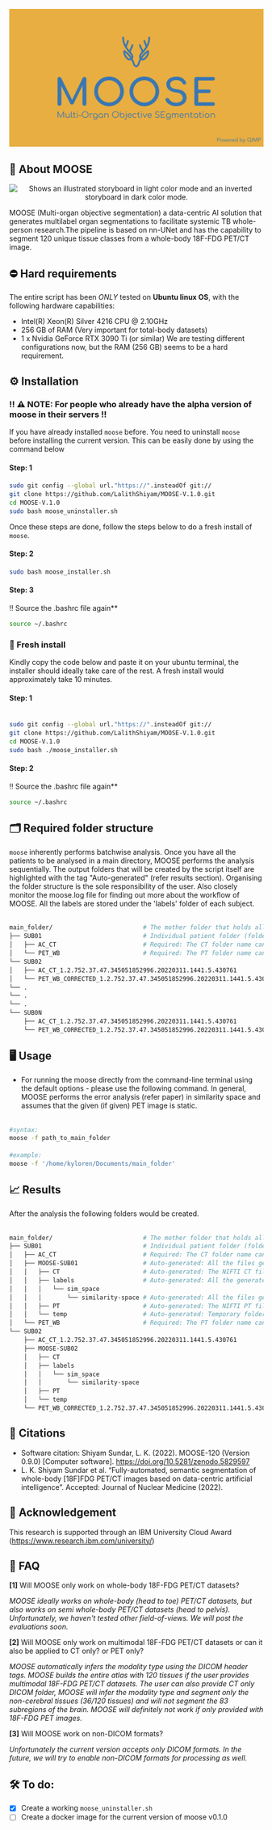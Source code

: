 ![Moose-logo](Images/Moose-logo.png)

## 🦌 About MOOSE 
<p align="center">
  <source media="(prefers-color-scheme: dark)" srcset="https://github.com/LalithShiyam/MOOSE-V.1.0/blob/main/Images/MOOSE_storyboard_dark.gif" width="500" height="500">
  <img alt="Shows an illustrated storyboard in light color mode and an inverted storyboard in dark color mode." src="https://github.com/LalithShiyam/MOOSE-V.1.0/blob/main/Images/MOOSE_storyboard_dark.gif" width="500" height="500">
</p>

MOOSE (Multi-organ objective segmentation) a data-centric AI solution that generates multilabel organ segmentations to facilitate systemic TB whole-person research.The pipeline is based on nn-UNet and has the capability to segment 120 unique tissue classes from a whole-body 18F-FDG PET/CT image.

## ⛔️ Hard requirements 

The entire script has been *ONLY* tested on **Ubuntu linux OS**, with the following hardware capabilities:
- Intel(R) Xeon(R) Silver 4216 CPU @ 2.10GHz 
- 256 GB of RAM (Very important for total-body datasets)
- 1 x Nvidia GeForce RTX 3090 Ti (or similar)
We are testing different configurations now, but the RAM (256 GB) seems to be a hard requirement. 

## ⚙️ Installation

### ‼️ ⚠️ NOTE: For people who already have the alpha version of moose in their servers ‼️

If you have already installed `moose` before. You need to uninstall `moose` before installing the current version. This can be easily done by using the command below

#### Step: 1

```bash
sudo git config --global url."https://".insteadOf git://
git clone https://github.com/LalithShiyam/MOOSE-V.1.0.git
cd MOOSE-V.1.0
sudo bash moose_uninstaller.sh
```
Once these steps are done, follow the steps below to do a fresh install of `moose`.

#### Step: 2

```bash
sudo bash moose_installer.sh
```
#### Step: 3

‼️ Source the .bashrc file again**

```bash
source ~/.bashrc
```

### 📀 Fresh install 

Kindly copy the code below and paste it on your ubuntu terminal, the installer should ideally take care of the rest. A fresh install would approximately take 10 minutes.

#### Step: 1

```bash

sudo git config --global url."https://".insteadOf git://
git clone https://github.com/LalithShiyam/MOOSE-V.1.0.git
cd MOOSE-V.1.0
sudo bash ./moose_installer.sh
```

#### Step: 2

‼️ Source the .bashrc file again**

```bash
source ~/.bashrc
```

## 🗂 Required folder structure 

`moose` inherently performs batchwise analysis. Once you have all the patients to be analysed in a main directory, MOOSE performs the analysis sequentially. The output folders that will be created by the script itself are highlighted with the tag "Auto-generated" (refer results section). Organising the folder structure is the sole responsibility of the user. Also closely monitor the moose.log file for finding out more about the workflow of MOOSE. All the labels are stored under the 'labels' folder of each subject. 

```bash

main_folder/                         # The mother folder that holds all the patient folders (folder name can be anything)
├── SUB01                            # Individual patient folder (folder name can be anything)  
│   ├── AC_CT                        # Required: The CT folder name can be named anything as long as the files inside this folder is DICOM 
│   └── PET_WB                       # Required: The PT folder name can be named anything as long as the files inside this folder is DICOM          
└── SUB02
│   ├── AC_CT_1.2.752.37.47.345051852996.20220311.1441.5.430761
│   └── PET_WB_CORRECTED_1.2.752.37.47.345051852996.20220311.1441.5.430763
└── .
└── .
└── .
└── SUB0N
    ├── AC_CT_1.2.752.37.47.345051852996.20220311.1441.5.430761
    └── PET_WB_CORRECTED_1.2.752.37.47.345051852996.20220311.1441.5.430763    
```

## 🖥 Usage

- For running the moose directly from the command-line terminal using the default options - please use the following command. In general, MOOSE performs the error analysis (refer paper) in similarity space and assumes that the given (if given) PET image is static.

```bash

#syntax:
moose -f path_to_main_folder 

#example: 
moose -f '/home/kyloren/Documents/main_folder'

```
## 📈 Results

After the analysis the following folders would be created.

```bash

main_folder/                         # The mother folder that holds all the patient folders (folder name can be anything)
├── SUB01                            # Individual patient folder (folder name can be anything)  
│   ├── AC_CT                        # Required: The CT folder name can be named anything as long as the files inside this folder is DICOM 
│   ├── MOOSE-SUB01                  # Auto-generated: All the files generated by MOOSE will be stored here
│   │   ├── CT                       # Auto-generated: The NIFTI CT file derived from the DICOM images will be stored here 
│   │   ├── labels                   # Auto-generated: All the generated labels will be stored here
│   │   │   └── sim_space            
│   │   │       └── similarity-space # Auto-generated: All the files generated during the error analysis  will be stored here
│   │   ├── PT                       # Auto-generated: The NIFTI PT file dereived from DICOM images will be stored here
│   │   └── temp                     # Auto-generated: Temporary folder for house-keeping                 
│   └── PET_WB                       # Required: The PT folder name can be named anything as long as the files inside this folder is DICOM          
└── SUB02
    ├── AC_CT_1.2.752.37.47.345051852996.20220311.1441.5.430761
    ├── MOOSE-SUB02
    │   ├── CT
    │   ├── labels
    │   │   └── sim_space
    │   │       └── similarity-space
    │   ├── PT
    │   └── temp
    └── PET_WB_CORRECTED_1.2.752.37.47.345051852996.20220311.1441.5.430763
```

## 📖 Citations

- Software citation: Shiyam Sundar, L. K. (2022). MOOSE-120 (Version 0.9.0) [Computer software]. https://doi.org/10.5281/zenodo.5829597
- L. K. Shiyam Sundar et al. “Fully-automated, semantic segmentation of whole-body [18F]FDG PET/CT images based on data-centric artificial intelligence”. Accepted: Journal of Nuclear Medicine (2022).

## 🙏 Acknowledgement

This research is supported through an IBM University Cloud Award (https://www.research.ibm.com/university/)

## 🙋 FAQ

**[1]** Will MOOSE only work on whole-body 18F-FDG PET/CT datasets?

  *MOOSE ideally works on whole-body (head to toe) PET/CT datasets, but also works on semi whole-body PET/CT datasets (head to pelvis). Unfortunately, we haven't tested other field-of-views. We will post the evaluations soon.*


**[2]** Will MOOSE only work on multimodal 18F-FDG PET/CT datasets or can it also be applied to CT only? or PET only?

 *MOOSE automatically infers the modality type using the DICOM header tags. MOOSE builds the entire atlas with 120 tissues if the user provides multimodal 18F-FDG PET/CT datasets. The user can also provide CT only DICOM folder, MOOSE will infer the modality type and segment only the non-cerebral tissues (36/120 tissues) and will not segment the 83 subregions of the brain. MOOSE will definitely not work if only provided with 18F-FDG PET images.*


**[3]** Will MOOSE work on non-DICOM formats?

 *Unfortunately the current version accepts only DICOM formats. In the future, we will try to enable non-DICOM formats for processing as well.*

## 🛠 To do: 
- [x] Create a working `moose_uninstaller.sh `
- [ ] Create a docker image for the current version of moose v0.1.0
